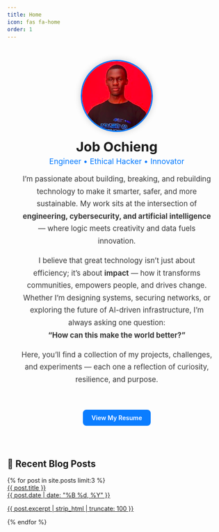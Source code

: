 ```yaml
---
title: Home
icon: fas fa-home
order: 1
---
```


<style>
/* ===== Home Page Styling (Light + Dark Mode) ===== */

.home-container {
  display: flex;
  flex-direction: column;
  align-items: center;
  text-align: center;
  padding: 2rem;
  animation: fadeIn 1.2s ease-in-out;
}

@keyframes fadeIn {
  0% {
    opacity: 0;
    transform: translateY(20px);
  }
  100% {
    opacity: 1;
    transform: translateY(0);
  }
}

/* Profile Photo */
.home-photo {
  width: 160px;
  height: 160px;
  border-radius: 50%;
  object-fit: cover;
  margin-bottom: 1rem;
  box-shadow: 0 0 15px rgba(0,0,0,0.2);
  border: 3px solid #0078ff;
  animation: fadeIn 1.5s ease-in-out;
}

[data-theme="dark"] .home-photo {
  border: 3px solid #4fc3f7;
}

/* Name */
.home-name {
  font-size: 1.9rem;
  font-weight: 700;
  margin-bottom: 0.3rem;
  animation: fadeIn 1.8s ease-in-out;
}

/* Tagline */
.home-tagline {
  font-size: 1.1rem;
  color: #0078ff;
  margin-bottom: 1rem;
  animation: fadeIn 2s ease-in-out;
}

[data-theme="dark"] .home-tagline {
  color: #4fc3f7;
}

/* About section */
.home-about {
  max-width: 720px;
  font-size: 1.05rem;
  line-height: 1.7;
  color: #333;
  animation: fadeIn 2.2s ease-in-out;
}

[data-theme="dark"] .home-about {
  color: #e0e0e0;
}

/* Resume button */
.resume-btn {
  display: inline-block;
  background: #0078ff;
  color: white;
  padding: 10px 20px;
  border-radius: 8px;
  text-decoration: none;
  font-weight: 600;
  margin-top: 1.5rem;
  transition: all 0.3s ease;
  animation: fadeIn 2.4s ease-in-out;
}

.resume-btn:hover {
  background: #005fcc;
  transform: scale(1.05);
}

</style>

<div class="home-container">

<img src="/assets/jobprofile.png" alt="Profile photo" class="home-photo">

<div class="home-name">Job Ochieng</div>

<div class="home-tagline">Engineer • Ethical Hacker • Innovator</div>

<div class="home-about">
I’m passionate about building, breaking, and rebuilding technology to make it smarter, safer, and more sustainable.  
My work sits at the intersection of <strong>engineering, cybersecurity, and artificial intelligence</strong> — where logic meets creativity and data fuels innovation.  

I believe that great technology isn’t just about efficiency; it’s about <strong>impact</strong> — how it transforms communities, empowers people, and drives change.  
Whether I’m designing systems, securing networks, or exploring the future of AI-driven infrastructure, I’m always asking one question:  
<strong>“How can this make the world better?”</strong>

Here, you’ll find a collection of my projects, challenges, and experiments — each one a reflection of curiosity, resilience, and purpose.
</div>

<a href="/tabs/resume/" class="resume-btn">View My Resume</a>

</div>

<!-- ===== Recent Blog Posts Section ===== -->
<div class="recent-posts">
  <h2>📰 Recent Blog Posts</h2>
  <div class="post-list">
    {% for post in site.posts limit:3 %}
    <div class="post-item">
      <a href="{{ post.url }}">
        <div class="post-title">{{ post.title }}</div>
        <div class="post-date">{{ post.date | date: "%B %d, %Y" }}</div>
        <p>{{ post.excerpt | strip_html | truncate: 100 }}</p>
      </a>
    </div>
    {% endfor %}
  </div>
</div>

